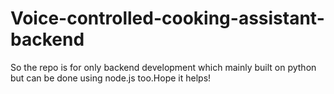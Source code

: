 # Voice-controlled-cooking-assistant-backend
So the repo is for only backend development which mainly built on python but can be done using node.js too.Hope it helps!
